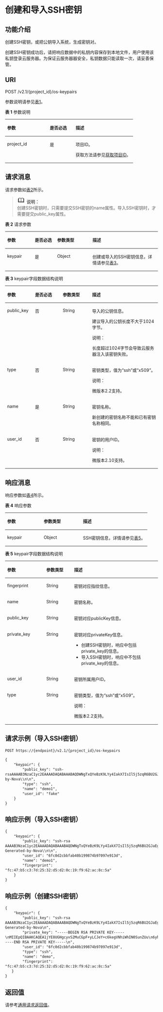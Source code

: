 # 创建和导入SSH密钥<a name="ZH-CN_TOPIC_0020212678"></a>

## 功能介绍<a name="section52930837"></a>

创建SSH密钥，或把公钥导入系统，生成密钥对。

创建SSH密钥成功后，请把响应数据中的私钥内容保存到本地文件，用户使用该私钥登录云服务器。为保证云服务器器安全，私钥数据只能读取一次，请妥善保管。

## URI<a name="section6615485"></a>

POST /v2.1/\{project\_id\}/os-keypairs

参数说明请参见[表1](#table909717)。

**表 1**  参数说明

<a name="table909717"></a>
<table><thead align="left"><tr id="row9180116"><th class="cellrowborder" valign="top" width="33.333333333333336%" id="mcps1.2.4.1.1"><p id="p5187119"><a name="p5187119"></a><a name="p5187119"></a>参数</p>
</th>
<th class="cellrowborder" valign="top" width="20.202020202020204%" id="mcps1.2.4.1.2"><p id="p17503500"><a name="p17503500"></a><a name="p17503500"></a>是否必选</p>
</th>
<th class="cellrowborder" valign="top" width="46.46464646464647%" id="mcps1.2.4.1.3"><p id="p8497414"><a name="p8497414"></a><a name="p8497414"></a>描述</p>
</th>
</tr>
</thead>
<tbody><tr id="row67029240"><td class="cellrowborder" valign="top" width="33.333333333333336%" headers="mcps1.2.4.1.1 "><p id="p60659387"><a name="p60659387"></a><a name="p60659387"></a>project_id</p>
</td>
<td class="cellrowborder" valign="top" width="20.202020202020204%" headers="mcps1.2.4.1.2 "><p id="p14463294"><a name="p14463294"></a><a name="p14463294"></a>是</p>
</td>
<td class="cellrowborder" valign="top" width="46.46464646464647%" headers="mcps1.2.4.1.3 "><p id="p37593705"><a name="p37593705"></a><a name="p37593705"></a>项目ID。</p>
<p id="p1180512217438"><a name="p1180512217438"></a><a name="p1180512217438"></a>获取方法请参见<a href="获取项目ID.md">获取项目ID</a>。</p>
</td>
</tr>
</tbody>
</table>

## 请求消息<a name="section59539371"></a>

请求参数如[表2](#table8287277)所示。

>![](public_sys-resources/icon-note.gif) **说明：**   
>创建SSH密钥时，只需要提交SSH密钥的name属性。导入SSH密钥时，才需要提交public\_key属性。  

**表 2**  请求参数

<a name="table8287277"></a>
<table><thead align="left"><tr id="row6478825"><th class="cellrowborder" valign="top" width="18.05%" id="mcps1.2.5.1.1"><p id="p55022811"><a name="p55022811"></a><a name="p55022811"></a>参数</p>
</th>
<th class="cellrowborder" valign="top" width="14.66%" id="mcps1.2.5.1.2"><p id="p27662693"><a name="p27662693"></a><a name="p27662693"></a>是否必选</p>
</th>
<th class="cellrowborder" valign="top" width="23.119999999999997%" id="mcps1.2.5.1.3"><p id="p26085680"><a name="p26085680"></a><a name="p26085680"></a>参数类型</p>
</th>
<th class="cellrowborder" valign="top" width="44.17%" id="mcps1.2.5.1.4"><p id="p32565348"><a name="p32565348"></a><a name="p32565348"></a>描述</p>
</th>
</tr>
</thead>
<tbody><tr id="row20547495"><td class="cellrowborder" valign="top" width="18.05%" headers="mcps1.2.5.1.1 "><p id="p53734436"><a name="p53734436"></a><a name="p53734436"></a>keypair</p>
</td>
<td class="cellrowborder" valign="top" width="14.66%" headers="mcps1.2.5.1.2 "><p id="p57522049"><a name="p57522049"></a><a name="p57522049"></a>是</p>
</td>
<td class="cellrowborder" valign="top" width="23.119999999999997%" headers="mcps1.2.5.1.3 "><p id="p28774374"><a name="p28774374"></a><a name="p28774374"></a>Object</p>
</td>
<td class="cellrowborder" valign="top" width="44.17%" headers="mcps1.2.5.1.4 "><p id="p38553569"><a name="p38553569"></a><a name="p38553569"></a>创建或导入的SSH密钥信息，详情请参见<a href="#table54046809">表3</a>。</p>
</td>
</tr>
</tbody>
</table>

**表 3**  keypair字段数据结构说明

<a name="table54046809"></a>
<table><thead align="left"><tr id="row66830726"><th class="cellrowborder" valign="top" width="18.181818181818183%" id="mcps1.2.5.1.1"><p id="p47584422136"><a name="p47584422136"></a><a name="p47584422136"></a>参数</p>
</th>
<th class="cellrowborder" valign="top" width="18.181818181818183%" id="mcps1.2.5.1.2"><p id="p47581425137"><a name="p47581425137"></a><a name="p47581425137"></a>是否必选</p>
</th>
<th class="cellrowborder" valign="top" width="19.191919191919194%" id="mcps1.2.5.1.3"><p id="p187581542191314"><a name="p187581542191314"></a><a name="p187581542191314"></a>参数类型</p>
</th>
<th class="cellrowborder" valign="top" width="44.44444444444445%" id="mcps1.2.5.1.4"><p id="p197587425136"><a name="p197587425136"></a><a name="p197587425136"></a>描述</p>
</th>
</tr>
</thead>
<tbody><tr id="row4961980"><td class="cellrowborder" valign="top" width="18.181818181818183%" headers="mcps1.2.5.1.1 "><p id="p66376082"><a name="p66376082"></a><a name="p66376082"></a>public_key</p>
</td>
<td class="cellrowborder" valign="top" width="18.181818181818183%" headers="mcps1.2.5.1.2 "><p id="p7753598"><a name="p7753598"></a><a name="p7753598"></a>否</p>
</td>
<td class="cellrowborder" valign="top" width="19.191919191919194%" headers="mcps1.2.5.1.3 "><p id="p24061669"><a name="p24061669"></a><a name="p24061669"></a>String</p>
</td>
<td class="cellrowborder" valign="top" width="44.44444444444445%" headers="mcps1.2.5.1.4 "><p id="p189241054111414"><a name="p189241054111414"></a><a name="p189241054111414"></a>导入的公钥信息。</p>
<p id="p52054505113323"><a name="p52054505113323"></a><a name="p52054505113323"></a>建议导入的公钥长度不大于1024字节。</p>
<div class="note" id="note6540161717279"><a name="note6540161717279"></a><a name="note6540161717279"></a><span class="notetitle"> 说明： </span><div class="notebody"><p id="p354119176278"><a name="p354119176278"></a><a name="p354119176278"></a>长度超过1024字节会导致云服务器注入该密钥失败。</p>
</div></div>
</td>
</tr>
<tr id="row82031036195016"><td class="cellrowborder" valign="top" width="18.181818181818183%" headers="mcps1.2.5.1.1 "><p id="p920333685015"><a name="p920333685015"></a><a name="p920333685015"></a>type</p>
</td>
<td class="cellrowborder" valign="top" width="18.181818181818183%" headers="mcps1.2.5.1.2 "><p id="p9203836135020"><a name="p9203836135020"></a><a name="p9203836135020"></a>否</p>
</td>
<td class="cellrowborder" valign="top" width="19.191919191919194%" headers="mcps1.2.5.1.3 "><p id="p1420310367501"><a name="p1420310367501"></a><a name="p1420310367501"></a>String</p>
</td>
<td class="cellrowborder" valign="top" width="44.44444444444445%" headers="mcps1.2.5.1.4 "><p id="p142031336145018"><a name="p142031336145018"></a><a name="p142031336145018"></a>密钥类型，值为<span class="parmvalue" id="parmvalue15700202243020"><a name="parmvalue15700202243020"></a><a name="parmvalue15700202243020"></a>“ssh”</span>或<span class="parmvalue" id="parmvalue9128122803013"><a name="parmvalue9128122803013"></a><a name="parmvalue9128122803013"></a>“x509”</span>。</p>
<div class="note" id="note72667312334"><a name="note72667312334"></a><a name="note72667312334"></a><span class="notetitle"> 说明： </span><div class="notebody"><p id="p6266103203312"><a name="p6266103203312"></a><a name="p6266103203312"></a>微版本2.2支持。</p>
</div></div>
</td>
</tr>
<tr id="row28567114"><td class="cellrowborder" valign="top" width="18.181818181818183%" headers="mcps1.2.5.1.1 "><p id="p32234903"><a name="p32234903"></a><a name="p32234903"></a>name</p>
</td>
<td class="cellrowborder" valign="top" width="18.181818181818183%" headers="mcps1.2.5.1.2 "><p id="p60890369"><a name="p60890369"></a><a name="p60890369"></a>是</p>
</td>
<td class="cellrowborder" valign="top" width="19.191919191919194%" headers="mcps1.2.5.1.3 "><p id="p33172847"><a name="p33172847"></a><a name="p33172847"></a>String</p>
</td>
<td class="cellrowborder" valign="top" width="44.44444444444445%" headers="mcps1.2.5.1.4 "><p id="p23814811"><a name="p23814811"></a><a name="p23814811"></a>密钥名称。</p>
<p id="p3185261315290"><a name="p3185261315290"></a><a name="p3185261315290"></a>新创建的密钥名称不能和已有密钥名称相同。</p>
</td>
</tr>
<tr id="row22241550192311"><td class="cellrowborder" valign="top" width="18.181818181818183%" headers="mcps1.2.5.1.1 "><p id="p14224450172312"><a name="p14224450172312"></a><a name="p14224450172312"></a>user_id</p>
</td>
<td class="cellrowborder" valign="top" width="18.181818181818183%" headers="mcps1.2.5.1.2 "><p id="p167344512420"><a name="p167344512420"></a><a name="p167344512420"></a>否</p>
</td>
<td class="cellrowborder" valign="top" width="19.191919191919194%" headers="mcps1.2.5.1.3 "><p id="p1022419500232"><a name="p1022419500232"></a><a name="p1022419500232"></a>String</p>
</td>
<td class="cellrowborder" valign="top" width="44.44444444444445%" headers="mcps1.2.5.1.4 "><p id="p1622411505237"><a name="p1622411505237"></a><a name="p1622411505237"></a>密钥的用户ID。</p>
<div class="note" id="note11947192417336"><a name="note11947192417336"></a><a name="note11947192417336"></a><span class="notetitle"> 说明： </span><div class="notebody"><p id="p189475244337"><a name="p189475244337"></a><a name="p189475244337"></a>微版本2.10支持。</p>
</div></div>
</td>
</tr>
</tbody>
</table>

## 响应消息<a name="section66092295"></a>

响应参数如[表4](#table51598880)所示。

**表 4**  响应参数

<a name="table51598880"></a>
<table><thead align="left"><tr id="row44903457"><th class="cellrowborder" valign="top" width="25.687431256874316%" id="mcps1.2.4.1.1"><p id="p52863116"><a name="p52863116"></a><a name="p52863116"></a>参数</p>
</th>
<th class="cellrowborder" valign="top" width="27.567243275672432%" id="mcps1.2.4.1.2"><p id="p16299242"><a name="p16299242"></a><a name="p16299242"></a>参数类型</p>
</th>
<th class="cellrowborder" valign="top" width="46.745325467453256%" id="mcps1.2.4.1.3"><p id="p45170224"><a name="p45170224"></a><a name="p45170224"></a>描述</p>
</th>
</tr>
</thead>
<tbody><tr id="row23474126"><td class="cellrowborder" valign="top" width="25.687431256874316%" headers="mcps1.2.4.1.1 "><p id="p22356031"><a name="p22356031"></a><a name="p22356031"></a>keypair</p>
</td>
<td class="cellrowborder" valign="top" width="27.567243275672432%" headers="mcps1.2.4.1.2 "><p id="p45057304"><a name="p45057304"></a><a name="p45057304"></a>Object</p>
</td>
<td class="cellrowborder" valign="top" width="46.745325467453256%" headers="mcps1.2.4.1.3 "><p id="p30540622"><a name="p30540622"></a><a name="p30540622"></a>SSH密钥信息，详情请参见<a href="#table51079899">表5</a>。</p>
</td>
</tr>
</tbody>
</table>

**表 5**  keypair字段数据结构说明

<a name="table51079899"></a>
<table><thead align="left"><tr id="row66208776"><th class="cellrowborder" valign="top" width="25.619999999999997%" id="mcps1.2.4.1.1"><p id="p1117813381339"><a name="p1117813381339"></a><a name="p1117813381339"></a>参数</p>
</th>
<th class="cellrowborder" valign="top" width="18.11%" id="mcps1.2.4.1.2"><p id="p1517883853320"><a name="p1517883853320"></a><a name="p1517883853320"></a>参数类型</p>
</th>
<th class="cellrowborder" valign="top" width="56.269999999999996%" id="mcps1.2.4.1.3"><p id="p13178153853317"><a name="p13178153853317"></a><a name="p13178153853317"></a>描述</p>
</th>
</tr>
</thead>
<tbody><tr id="row27729526"><td class="cellrowborder" valign="top" width="25.619999999999997%" headers="mcps1.2.4.1.1 "><p id="p31499108"><a name="p31499108"></a><a name="p31499108"></a>fingerprint</p>
</td>
<td class="cellrowborder" valign="top" width="18.11%" headers="mcps1.2.4.1.2 "><p id="p37455857"><a name="p37455857"></a><a name="p37455857"></a>String</p>
</td>
<td class="cellrowborder" valign="top" width="56.269999999999996%" headers="mcps1.2.4.1.3 "><p id="p59121255"><a name="p59121255"></a><a name="p59121255"></a>密钥对应指纹信息。</p>
</td>
</tr>
<tr id="row62329248"><td class="cellrowborder" valign="top" width="25.619999999999997%" headers="mcps1.2.4.1.1 "><p id="p15504345"><a name="p15504345"></a><a name="p15504345"></a>name</p>
</td>
<td class="cellrowborder" valign="top" width="18.11%" headers="mcps1.2.4.1.2 "><p id="p54079315"><a name="p54079315"></a><a name="p54079315"></a>String</p>
</td>
<td class="cellrowborder" valign="top" width="56.269999999999996%" headers="mcps1.2.4.1.3 "><p id="p30917775"><a name="p30917775"></a><a name="p30917775"></a>密钥名称。</p>
</td>
</tr>
<tr id="row9824527"><td class="cellrowborder" valign="top" width="25.619999999999997%" headers="mcps1.2.4.1.1 "><p id="p57589242"><a name="p57589242"></a><a name="p57589242"></a>public_key</p>
</td>
<td class="cellrowborder" valign="top" width="18.11%" headers="mcps1.2.4.1.2 "><p id="p20116657"><a name="p20116657"></a><a name="p20116657"></a>String</p>
</td>
<td class="cellrowborder" valign="top" width="56.269999999999996%" headers="mcps1.2.4.1.3 "><p id="p35311297"><a name="p35311297"></a><a name="p35311297"></a>密钥对应publicKey信息。</p>
</td>
</tr>
<tr id="row16629746121557"><td class="cellrowborder" valign="top" width="25.619999999999997%" headers="mcps1.2.4.1.1 "><p id="p4832208121557"><a name="p4832208121557"></a><a name="p4832208121557"></a>private_key</p>
</td>
<td class="cellrowborder" valign="top" width="18.11%" headers="mcps1.2.4.1.2 "><p id="p55864542121557"><a name="p55864542121557"></a><a name="p55864542121557"></a>String</p>
</td>
<td class="cellrowborder" valign="top" width="56.269999999999996%" headers="mcps1.2.4.1.3 "><p id="p28734020121557"><a name="p28734020121557"></a><a name="p28734020121557"></a>密钥对应privateKey信息。</p>
<a name="ul53408548183356"></a><a name="ul53408548183356"></a><ul id="ul53408548183356"><li>创建SSH密钥时，响应中包括private_key的信息。</li><li>导入SSH密钥时，响应中不包括private_key的信息。</li></ul>
</td>
</tr>
<tr id="row49366219"><td class="cellrowborder" valign="top" width="25.619999999999997%" headers="mcps1.2.4.1.1 "><p id="p39240784"><a name="p39240784"></a><a name="p39240784"></a>user_id</p>
</td>
<td class="cellrowborder" valign="top" width="18.11%" headers="mcps1.2.4.1.2 "><p id="p29185940"><a name="p29185940"></a><a name="p29185940"></a>String</p>
</td>
<td class="cellrowborder" valign="top" width="56.269999999999996%" headers="mcps1.2.4.1.3 "><p id="p3041091"><a name="p3041091"></a><a name="p3041091"></a>密钥所属用户ID。</p>
</td>
</tr>
<tr id="row97681950172617"><td class="cellrowborder" valign="top" width="25.619999999999997%" headers="mcps1.2.4.1.1 "><p id="p1076825012260"><a name="p1076825012260"></a><a name="p1076825012260"></a>type</p>
</td>
<td class="cellrowborder" valign="top" width="18.11%" headers="mcps1.2.4.1.2 "><p id="p1768150152614"><a name="p1768150152614"></a><a name="p1768150152614"></a>String</p>
</td>
<td class="cellrowborder" valign="top" width="56.269999999999996%" headers="mcps1.2.4.1.3 "><p id="p121861283275"><a name="p121861283275"></a><a name="p121861283275"></a>密钥类型，值为<span class="parmvalue" id="parmvalue13791663419"><a name="parmvalue13791663419"></a><a name="parmvalue13791663419"></a>“ssh”</span>或<span class="parmvalue" id="parmvalue552697346"><a name="parmvalue552697346"></a><a name="parmvalue552697346"></a>“x509”</span>。</p>
<div class="note" id="note101959155342"><a name="note101959155342"></a><a name="note101959155342"></a><span class="notetitle"> 说明： </span><div class="notebody"><p id="p1519619158347"><a name="p1519619158347"></a><a name="p1519619158347"></a>微版本2.2支持。</p>
</div></div>
</td>
</tr>
</tbody>
</table>

## 请求示例（导入SSH密钥）<a name="section1176153117145"></a>

```
POST https://{endpoint}/v2.1/{project_id}/os-keypairs
```

```
{
    "keypair": {
        "public_key": "ssh-rsaAAAAB3NzaC1yc2EAAAADAQABAAABAQDWNgTxQYeBzK9LYy4IakX7IsIl5j5zqR6BU2GJaEg3RK6dlS7rKFQhvy/V/1emK+GT/7P8up9VsMZ9Dx6PBOLow5p+2/wGsMlwDJpWiQ8zNnEMg+u/Ar/ZhYHAMyKEAOOJxIcnPoUgxfNdj/eiXV98AabsBdUA7QD30Og8F4Bmn2lii/WD9KbQQVjb7kbB3gNIJpGTUcoX73arorqkq/ppaLRmmwMJ7bTIGl8/0MWU2Dy+eTByOaDMb2htbB+j8ZXyEu7Oooy0NaSd+PNHv3PZ9OIVO7gd1lyoTRvCMK/F346+zmZtk5EASSOx5RifnSwk3NtugVjXs9GMJfFLBRibGenerated-by-Nova\\n\n",
        "type": "ssh",
        "name": "demo1",
        "user_id": "fake"
    }
}
```

## 响应示例（导入SSH密钥）<a name="section8681151155119"></a>

```
{
    "keypair": {
        "public_key": "ssh-rsa AAAAB3NzaC1yc2EAAAADAQABAAABAQDWNgTxQYeBzK9LYy4IakX7IsIl5j5zqR6BU2GJaEg3RK6dlS7rKFQhvy/V/1emK+GT/7P8up9VsMZ9Dx6PBOLow5p+2/wGsMlwDJpWiQ8zNnEMg+u/Ar/ZhYHAMyKEAOOJxIcnPoUgxfNdj/eiXV98AabsBdUA7QD30Og8F4Bmn2lii/WD9KbQQVjb7kbB3gNIJpGTUcoX73arorqkq/ppaLRmmwMJ7bTIGl8/0MWU2Dy+eTByOaDMb2htbB+j8ZXyEu7Oooy0NaSd+PNHv3PZ9OIVO7gd1lyoTRvCMK/F346+zmZtk5EASSOx5RifnSwk3NtugVjXs9GMJfFLBRib Generated-by-Nova\\n\n",
        "user_id": "6fc0d2cbbfab40b199874b97097e913d",
        "name": "demo1",
        "fingerprint": "fc:47:b5:c3:7d:25:32:d5:d2:0c:19:f9:62:ac:8c:5a"
    }
}
```

## 响应示例（创建SSH密钥）<a name="section97601124125214"></a>

```
{
    "keypair": {
        "public_key": "ssh-rsa AAAAB3NzaC1yc2EAAAADAQABAAABAQDWNgTxQYeBzK9LYy4IakX7IsIl5j5zqR6BU2GJaEg3RK6dlS7rKFQhvy/V/1emK+GT/7P8up9VsMZ9Dx6PBOLow5p+2/wGsMlwDJpWiQ8zNnEMg+u/Ar/ZhYHAMyKEAOOJxIcnPoUgxfNdj/eiXV98AabsBdUA7QD30Og8F4Bmn2lii/WD9KbQQVjb7kbB3gNIJpGTUcoX73arorqkq/ppaLRmmwMJ7bTIGl8/0MWU2Dy+eTByOaDMb2htbB+j8ZXyEu7Oooy0NaSd+PNHv3PZ9OIVO7gd1lyoTRvCMK/F346+zmZtk5EASSOx5RifnSwk3NtugVjXs9GMJfFLBRib Generated-by-Nova\n",
        "private_key": "-----BEGIN RSA PRIVATE KEY-----\nMIIEpQIBAAKCAQEA1jYE8UGHgcyvS2MuCGpF+yLCJeY+c6kegVNhiWhIN0SunZUu\n6yhUIb8v1f9Xpivhk/+z/LqfVbDGfQ8ejwTi6MOaftv8BrDJcAyaVokPMzZxDIPr\nvwK/2YWBwDMihADjicSHJz6FIMXzXY/3ol1ffAGm7AXVAO0A99DoPBeAZp9pYov1\ng/Sm0EFY2+5Gwd4DSCaRk1HKF+92q6K6pKv6aWi0ZpsDCe20yBpfP9DFlNg8vnkw\ncjmgzG9obWwfo/GV8hLuzqKMtDWknfjzR79z2fTiFTu4HdZcqE0bwjCvxd+Ovs5m\nbZORAEkjseUYn50sJNzbboFY17PRjCXxSwUYmwIDAQABAoIBADNKQ+ywUA3YQLDA\nUqlZKOB09h+0/YccG13D5TrNaV0yaMz6h31u7pYV/RI0TXxQTXbuZt5AoR4Xca9I\nC30bImmxTDDL45CGi/T0T5AgyS7t/iuM+smFkwI2YVbv53fL7q9yCxpucdnjC95/\nNj/+M3qxupIQ42uRVAYCU1jwF6J6YLy/9UamrmVd4bWFRtT19O7uszUhHLqJOZXq\n3ItqnMyD5bSMkzMN+RxmZVXAPkBOonGVeBBInCjvHv23REkngX38zcUSc543H3Di\n4673helqSdMnI0/TgyfLQcNuOsfQcD02ABWlGBe0nCTqP8pTRo86nzK1+AoCUp72\nIsTeviECgYEA8yHKeo/eZw25eDb3YTJovbgzA61n6AYQlDQv7rBGQDwKKQHdEqhR\nP0PbScaoT7wSeLtYV0vxxA6qjEEuHhZIk/t2wEILu+AH4AK88SUbUn6ZoYu+XmTA\nx26e2QRo8Ngi/KtIfeOGXx1PM/H2/OjEN3XjkfwJsj5bB+HjpF/wsnUCgYEA4Yxg\nWJYNrvSkmvXmDgxHwdxfUpVAcp40bvomNgYpKn9R2TyjMCSDIw8vVC6cGCFB9/Pc\nG0pr8RN2SvbTaPo/96DkKdHz7NAWkzUSChD4Oy7ZNXw6GK3x1tGwMWeTs1hQDHhO\nrjS+E3bV2jC4EIvLLBxCNCbhtmQwlGUj7ZhgHM8CgYEA14UGpWpOrW8/D086LpCu\nxC46GnJmfwiRPa6dJqpfO6V9JCigvV8y1i/ifR16KWP/w8HeZ1PMtgyCJd3JcaYz\nI+pus7JYEGxgzrPepKxN8eyDZu4nDCmnsaFfceQ02fnd2bhDhERh4oJqqRM966ax\n+K+p0MhoF/aqXuxgDF93T9kCgYEAw7TsfLFnGiJJGfS4NARP11UCmUPMcif4UztX\nIJVj7u4e9SJ6bvGfoDIy3Ra8duuUtDOzDzMaSkqa4B0f//z0uEew8uCsiRVeIUlx\nZ66l1aSm8JPkTTnRmJbGDXhUXtAIVWmmy94T+AurL/IKJMFH//RdNadvPrXcuUax\nUB5hd10CgYEA3JBuX4BriSk6Bii0kYniqFM/1tEgVelAP6DT6uePvzTFdSJ0dMQo\nzwgWNmm43CyoKW/rw8yIbtIQZKBfHudSNx72nSmnBKaf3QPB40xsCip90ZUTfZdn\nLJzX1t4clg1wNsN4mJDwiYM9k3rB/8EY1fh9gUYI84X6xFAHllkv0To=\n-----END RSA PRIVATE KEY-----\n",
        "user_id": "6fc0d2cbbfab40b199874b97097e913d",
        "type": "ssh",
        "name": "demo",
        "fingerprint": "fc:47:b5:c3:7d:25:32:d5:d2:0c:19:f9:62:ac:8c:5a"
   }
}
```

## 返回值<a name="section57959746"></a>

请参考[通用请求返回值](通用请求返回值.md)。


